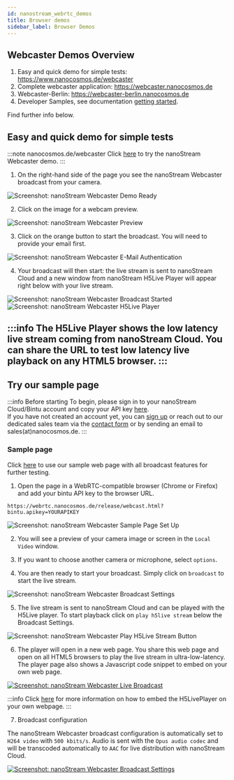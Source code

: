 ```yaml
---
id: nanostream_webrtc_demos
title: Browser demos
sidebar_label: Browser Demos
---
```


## Webcaster Demos Overview

1. Easy and quick demo for simple tests: https://www.nanocosmos.de/webcaster 
2. Complete webcaster application: https://webcaster.nanocosmos.de
3. Webcaster-Berlin: https://webcaster-berlin.nanocosmos.de
4. Developer Samples, see documentation [getting started](./nanostream_webrtc_getting_started).

Find further info below.

## Easy and quick demo for simple tests

:::note nanocosmos.de/webcaster
Click [here](https://www.nanocosmos.de/webcaster) to try the nanoStream Webcaster demo.
:::

1. On the right-hand side of the page you see the nanoStream Webcaster broadcast from your camera.

![Screenshot: nanoStream Webcaster Demo Ready](https://i2.wp.com/www.nanocosmos.de/blog/wp-content/uploads/2018/03/3.png?resize=360%2C361&ssl=1)

2. Click on the image for a webcam preview.

![Screenshot: nanoStream Webcaster Preview](https://i2.wp.com/www.nanocosmos.de/blog/wp-content/uploads/2018/03/4.png?resize=360%2C384&ssl=1)

3. Click on the orange button to start the broadcast. You will need to provide your email first.

![Screenshot: nanoStream Webcaster E-Mail Authentication](https://i0.wp.com/www.nanocosmos.de/blog/wp-content/uploads/2018/03/5.png?resize=360%2C394&ssl=1)

4. Your broadcast will then start: the live stream is sent to nanoStream Cloud and a new window from nanoStream H5Live Player will appear right below with your live stream.

![Screenshot: nanoStream Webcaster Broadcast Started](https://i0.wp.com/www.nanocosmos.de/blog/wp-content/uploads/2018/03/6.png?resize=360%2C388&ssl=1)
![Screenshot: nanoStream Webcaster H5Live Player](https://i2.wp.com/www.nanocosmos.de/blog/wp-content/uploads/2018/03/7.png?resize=360%2C392&ssl=1)

:::info 
The H5Live Player shows the low latency live stream coming from nanoStream Cloud. You can share the URL to test low latency live playback on any HTML5 browser.
:::
-----

## Try our sample page

:::info Before starting
To begin, please sign in to your nanoStream Cloud/Bintu account and copy your API key [here](https://dashboard.nanostream.cloud/organisation). <br/>
If you have not created an account yet, you can [sign up](https://dashboard.nanostream.cloud/auth?signup) or reach out to our dedicated sales team via the [contact form](https://www.nanocosmos.de/contact) or by sending an email to sales(at)nanocosmos.de.
:::

### Sample page

Click [here](https://webrtc.nanocosmos.de/release/webcast.html?bintu.apikey=YOURAPIKEY) to use our sample web page with all broadcast features for further testing. 

1. Open the page in a WebRTC-compatible browser (Chrome or Firefox) and  add your bintu API key to the browser URL.

```
https://webrtc.nanocosmos.de/release/webcast.html?bintu.apikey=YOURAPIKEY
```
![Screenshot: nanoStream Webcaster Sample Page Set Up](https://i1.wp.com/www.nanocosmos.de/blog/wp-content/uploads/2018/03/8.png?resize=800%2C444&ssl=1)

2. You will see a preview of your camera image or screen in the `Local Video` window.

3. If you want to choose another camera or microphone, select `options`.

4. You are then ready to start your broadcast. Simply click on `broadcast` to start the live stream.

![Screenshot: nanoStream Webcaster Broadcast Settings](https://i1.wp.com/www.nanocosmos.de/blog/wp-content/uploads/2018/03/9.png?resize=360%2C79&ssl=1)

5. The live stream is sent to nanoStream Cloud and can be played with the H5Live player.
  To start playback click on `play h5live stream`  below the Broadcast Settings.

![Screenshot: nanoStream Webcaster Play H5Live Stream Button](https://i0.wp.com/www.nanocosmos.de/blog/wp-content/uploads/2018/03/10.png?resize=240%2C59&ssl=1)

6. The player will open in a new web page. You share this web page and open on all HTML5 browsers to play the live stream in ultra-low-latency.
  The player page also shows a Javascript code snippet to embed on your own web page.


[![Screenshot: nanoStream Webcaster Live Broadcast](https://i1.wp.com/www.nanocosmos.de/blog/wp-content/uploads/2018/03/h5live-2.png?resize=300%2C279&ssl=1)](https://i1.wp.com/www.nanocosmos.de/blog/wp-content/uploads/2018/03/h5live-2.png?ssl=1)

:::info
Click [here](./nanostream_webrtc_getting_started) for more information on  how to embed the H5LivePlayer on your own webpage.
:::

7. Broadcast configuration

The nanoStream Webcaster broadcast configuration is automatically set to `H264 video` with `500 kbits/s`. Audio is sent with the `Opus audio codec` and will be transcoded automatically to `AAC` for live distribution with nanoStream Cloud.

[![Screenshot: nanoStream Webcaster Broadcast Settings](https://i0.wp.com/www.nanocosmos.de/blog/wp-content/uploads/2018/03/Screenshot-2018-03-28-11.20.21.png?resize=640%2C804&ssl=1)](https://i0.wp.com/www.nanocosmos.de/blog/wp-content/uploads/2018/03/Screenshot-2018-03-28-11.20.21.png?resize=640%2C804&ssl=1)


